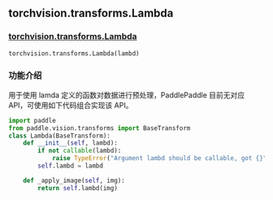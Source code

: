 ## torchvision.transforms.Lambda
### [torchvision.transforms.Lambda](https://pytorch.org/vision/stable/transforms.html?highlight=lambda#torchvision.transforms.Lambda)
```python
torchvision.transforms.Lambda(lambd)
```

### 功能介绍
用于使用 lamda 定义的函数对数据进行预处理，PaddlePaddle 目前无对应 API，可使用如下代码组合实现该 API。
```python
import paddle
from paddle.vision.transforms import BaseTransform
class Lambda(BaseTransform):
    def __init__(self, lambd):
        if not callable(lambd):
            raise TypeError("Argument lambd should be callable, got {}".format(repr(type(lambd).__name__)))
        self.lambd = lambd

    def _apply_image(self, img):
        return self.lambd(img)
```
